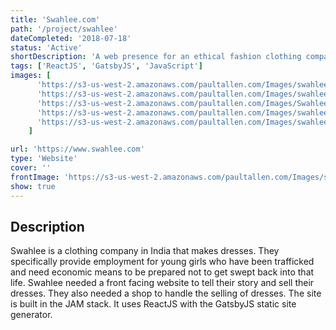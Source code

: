 ```yaml
---
title: 'Swahlee.com'
path: '/project/swahlee'
dateCompleted: '2018-07-18'
status: 'Active'
shortDescription: 'A web presence for an ethical fashion clothing company'
tags: ['ReactJS', 'GatsbyJS', 'JavaScript']
images: [
      'https://s3-us-west-2.amazonaws.com/paultallen.com/Images/swahlee1.png',
      'https://s3-us-west-2.amazonaws.com/paultallen.com/Images/swahlee2.png',
      'https://s3-us-west-2.amazonaws.com/paultallen.com/Images/Swahlee3.png',
      'https://s3-us-west-2.amazonaws.com/paultallen.com/Images/swahleeMobile1.png',
      'https://s3-us-west-2.amazonaws.com/paultallen.com/Images/swahleeMobile2.png',
    ]

url: 'https://www.swahlee.com'
type: 'Website'
cover: ''
frontImage: 'https://s3-us-west-2.amazonaws.com/paultallen.com/Images/social.png'
show: true
---
```


## Description

Swahlee is a clothing company in India that makes dresses. They specifically provide employment for young girls who have been trafficked and need economic means to be prepared not to get swept back into that life. Swahlee needed a front facing website to tell their story and sell their dresses. They also needed a shop to handle the selling of dresses. The site is built in the JAM stack. It uses ReactJS with the GatsbyJS static site generator.